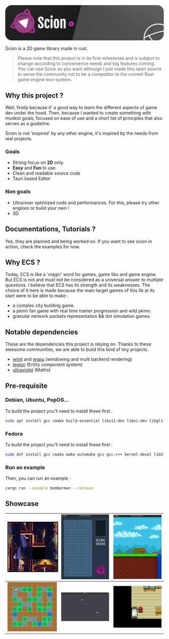 <img src="banner.png" alt="Scion" />

Scion is a 2D game library made in rust. 

> Please note that this project is in its first milestones and is subject to change according to convenience needs and big features coming.
> You can use Scion as you want although I just made this open source to serve the community not to be a competitor to the current Rust game engine eco-system.

## Why this project ? 

Well, firstly because it' a good way to learn the different aspects of game dev under the hood. 
Then, because I wanted to create something with modest goals, focused on ease of use and a short list of principles that also serves as a guideline.

Scion is not 'inspired' by any other engine, it's inspired by the needs from real projects. 

### Goals

- Strong focus on **2D** only.
- **Easy** and **Fun** to use.
- Clean and readable source code
- Tauri based Editor

### Non goals

- Ultra/over optimized code and performances. For this, please try other engines or build your own !
- 3D

## Documentations, Tutorials ?

Yes, they are planned and being worked on. If you want to see scion in action, check the examples for now.

## Why ECS ?

Today, ECS is like a 'magic' word for games, game libs and game engine. But ECS is not and must not be considered as a universal answer to multiple questions.
I believe that ECS has its strength and its weaknesses. 
The choice of it here is made because the main target games of this lib at its start were to be able to make : 
- a complex city building game.
- a pkmn fan game with real time trainer progression and wild pkmn.
- granular network packets representation && dot simulation games.

## Notable dependencies

These are the dependencies this project is relying on. Thanks to these awesome communities, we are able to build this kind of tiny projects. 

- <a href="https://github.com/rust-windowing/winit" target="blank">winit</a> and <a href="https://github.com/gfx-rs/wgpu/tree/master/wgpu" target="blank">wgpu</a> (windowing and multi backend rendering)
- <a href="https://github.com/amethyst/legion" target="blank">legion</a> (Entity component system)
- <a href="https://github.com/termhn/ultraviolet" target="blank">ultraviolet</a> (Maths)

## Pre-requisite

### Debian, Ubuntu, PopOS...

To build the project you'll need to install these first : 
```sh
sudo apt install gcc cmake build-essential libx11-dev libxi-dev libgl1-mesa-dev libasound2-dev
```

### Fedora

To build the project you'll need to install these first : 
```sh
sudo dnf install gcc cmake make automake gcc gcc-c++ kernel-devel libX11-devel libXi-devel mesa-libGL-devel alsa-lib-devel
```

### Run an example

Then, you can run an example :
```sh
cargo run --example bomberman --release
```

## Showcase

| <img src="./examples/taquin/taquin_2.gif" alt="Taquin" style="width:300px; border: 2px solid black;"/> | <img src="./examples/tetris/tetris.gif" alt="Tetris" style="width:300px" />  | <img src="./examples/mario/mario.gif" alt="Mario" style="width:300px" />                         |
|--------------------------------------------------------------------------------------------------------| ------------- |--------------------------------------------------------------------------------------------------|
| <img src="./examples/bomberman/bomberman.gif" alt="Bomberman" style="width:300px" />                   | <img src="./examples/jezzball/jezzball.gif" alt="Jezzball" style="width:300px" /> | <img src="./examples/new-bark-town/new-bark-town.gif" alt="New bark town" style="width:300px" /> |





